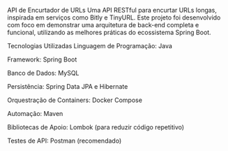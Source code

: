 API de Encurtador de URLs
Uma API RESTful para encurtar URLs longas, inspirada em serviços como Bitly e TinyURL. Este projeto foi desenvolvido com foco em demonstrar uma arquitetura de back-end completa e funcional, utilizando as melhores práticas do ecossistema Spring Boot.

Tecnologias Utilizadas
Linguagem de Programação: Java

Framework: Spring Boot

Banco de Dados: MySQL

Persistência: Spring Data JPA e Hibernate

Orquestração de Containers: Docker Compose

Automação: Maven

Bibliotecas de Apoio: Lombok (para reduzir código repetitivo)

Testes de API: Postman (recomendado)
